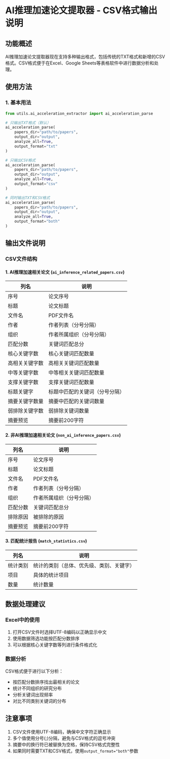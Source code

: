 # AI推理加速论文提取器 - CSV格式输出说明

## 功能概述

AI推理加速论文提取器现在支持多种输出格式，包括传统的TXT格式和新增的CSV格式。CSV格式便于在Excel、Google Sheets等表格软件中进行数据分析和处理。

## 使用方法

### 1. 基本用法

```python
from utils.ai_acceleration_extractor import ai_acceleration_parse

# 只输出TXT格式（默认）
ai_acceleration_parse(
    papers_dir="path/to/papers",
    output_dir="output",
    analyze_all=True,
    output_format="txt"
)

# 只输出CSV格式
ai_acceleration_parse(
    papers_dir="path/to/papers", 
    output_dir="output",
    analyze_all=True,
    output_format="csv"
)

# 同时输出TXT和CSV格式
ai_acceleration_parse(
    papers_dir="path/to/papers",
    output_dir="output", 
    analyze_all=True,
    output_format="both"
)
```



## 输出文件说明

### CSV文件结构

#### 1. AI推理加速相关论文 (`ai_inference_related_papers.csv`)

| 列名 | 说明 |
|------|------|
| 序号 | 论文序号 |
| 标题 | 论文标题 |
| 文件名 | PDF文件名 |
| 作者 | 作者列表（分号分隔） |
| 组织 | 作者所属组织（分号分隔） |
| 匹配分数 | 关键词匹配总分 |
| 核心关键字数 | 核心关键词匹配数量 |
| 高相关关键字数 | 高相关关键词匹配数量 |
| 中等关键字数 | 中等相关关键词匹配数量 |
| 支撑关键字数 | 支撑关键词匹配数量 |
| 标题关键字 | 标题中匹配的关键词（分号分隔） |
| 摘要关键字数量 | 摘要中匹配的关键词数量 |
| 弱排除关键字数 | 弱排除关键词数量 |
| 摘要预览 | 摘要前200字符 |

#### 2. 非AI推理加速相关论文 (`non_ai_inference_papers.csv`)

| 列名 | 说明 |
|------|------|
| 序号 | 论文序号 |
| 标题 | 论文标题 |
| 文件名 | PDF文件名 |
| 作者 | 作者列表（分号分隔） |
| 组织 | 作者所属组织（分号分隔） |
| 匹配分数 | 关键词匹配总分 |
| 排除原因 | 被排除的原因 |
| 摘要预览 | 摘要前200字符 |

#### 3. 匹配统计报告 (`match_statistics.csv`)

| 列名 | 说明 |
|------|------|
| 统计类别 | 统计的类别（总体、优先级、类别、关键字） |
| 项目 | 具体的统计项目 |
| 数量 | 统计数量 |

## 数据处理建议

### Excel中的使用

1. 打开CSV文件时选择UTF-8编码以正确显示中文
2. 使用数据筛选功能按匹配分数排序
3. 可以根据核心关键字数等列进行条件格式化

### 数据分析

CSV格式便于进行以下分析：
- 按匹配分数排序找出最相关的论文
- 统计不同组织的研究分布
- 分析关键词出现频率
- 对比不同类别关键词的分布

## 注意事项

1. CSV文件使用UTF-8编码，确保中文字符正确显示
2. 多个值使用分号(;)分隔，避免与CSV格式的逗号冲突
3. 摘要中的换行符已被替换为空格，保持CSV格式完整性
4. 如果同时需要TXT和CSV格式，使用`output_format="both"`参数 